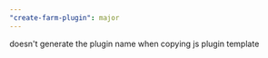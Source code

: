 ```yaml
---
"create-farm-plugin": major
---
```


doesn't generate the plugin name when copying js plugin template
